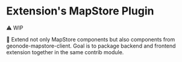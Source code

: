 # Extension's MapStore Plugin 

:warning: WIP 

:dart: Extend not only MapStore components but also components from geonode-mapstore-client.
Goal is to package backend and frontend extension together in the same contrib module.
